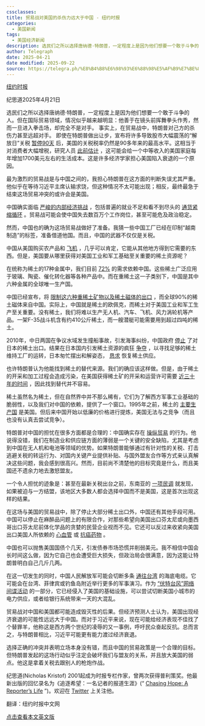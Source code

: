 ```yaml
---
cssclasses:
title: 贸易战对美国的杀伤力远大于中国 - 纽约时报
categories:
  - 美国新闻
tags:
  - 美国经济新闻
description: 选民们之所以选择唐纳德·特朗普，一定程度上是因为他们想要一个敢于斗争的人。但在国际贸易领域，情况似乎越来越明显：他善于在镜头前挥舞拳头作秀，然而一旦进入拳击场，却完全不是对手。事实上，在贸易战中，特朗普对己方的杀伤力甚至远超对手。即使在特朗普做出让步，宣布将许多导致股市大幅震荡的“解放日”关税暂停90天后，美国的关税税率仍然是90多年来的最高水平。这相当于对消费者大幅增税，研究人员此前估计，这可能会给一个中等收入的美国家庭每年增加1700美元左右的生活成本。这是许多经济学家担心美国陷入衰退的一个原因。最为激烈的贸易战是与中国之间的，我担心特朗普在这方面的判断失误尤其严重。他似乎在等待习近平主席认输求饶，但这种情况不太可能出现；相反，最终最急于结束这场贸易冲突的或许会是美国。中国确实面临严峻的内部经济挑战，包括普遍的就业不足和看不到尽头的通货紧缩循环。贸易战可能会使中国失去数百万个工作岗位，甚至可能危及政治稳定。然而，中国也的确为这场贸易战做好了准备。我猜一些中国工厂已经在印制“越南制造”的标签，准备借道他国。而且，中国的武器不仅仅是关税。中国从美国购买农产品和飞机，几乎可以肯定，它能从其他地方得…
author: Telegraph
date: 2025-04-21
date modified: 2025-09-22
source: https://telegra.ph/%E8%B4%B8%E6%98%93%E6%88%98%E5%AF%B9%E7%BE%8E%E5%9B%BD%E7%9A%84%E6%9D%80%E4%BC%A4%E5%8A%9B%E8%BF%9C%E5%A4%A7%E4%BA%8E%E4%B8%AD%E5%9B%BD---%E7%BA%BD%E7%BA%A6%E6%97%B6%E6%8A%A5-04-21-3
---
```


[纽约时报](https://cn.nytimes.com/opinion/20250421/trump-china-trade-war/)

纪思道2025年4月21日

选民们之所以选择唐纳德·特朗普，一定程度上是因为他们想要一个敢于斗争的人。但在国际贸易领域，情况似乎越来越明显：他善于在镜头前挥舞拳头作秀，然而一旦进入拳击场，却完全不是对手。 事实上，在贸易战中，特朗普对己方的杀伤力甚至远超对手。 即使在特朗普做出让步，宣布将许多导致股市大幅震荡的“解放日”关税 [暂停90天](https://www.nytimes.com/2025/04/09/us/politics/trump-tariffs-stocks-china.html) 后，美国的关税税率仍然是90多年来的最高水平。这相当于对消费者大幅增税，研究人员 [此前估计](https://www.piie.com/publications/policy-briefs/2024/why-trumps-tariff-proposals-would-harm-working-americans) ，这可能会给一个中等收入的美国家庭每年增加1700美元左右的生活成本。这是许多经济学家担心美国陷入衰退的一个原因。

最为激烈的贸易战是与中国之间的，我担心特朗普在这方面的判断失误尤其严重。他似乎在等待习近平主席认输求饶，但这种情况不太可能出现；相反，最终最急于结束这场贸易冲突的或许会是美国。

中国确实面临 [严峻的内部经济挑战](https://www.iseas.edu.sg/wp-content/uploads/2024/03/The-State-of-SEA-2024.pdf) ，包括普遍的就业不足和看不到尽头的 [通货紧缩循环](https://cn.nytimes.com/business/20250418/china-deflation-trump-tariffs/) 。贸易战可能会使中国失去数百万个工作岗位，甚至可能危及政治稳定。

然而，中国也的确为这场贸易战做好了准备。我猜一些中国工厂已经在印制“越南制造”的标签，准备借道他国。而且，中国的武器不仅仅是关税。

中国从美国购买农产品和 [飞机](https://www.reuters.com/business/aerospace-defense/china-orders-halts-boeing-jet-deliveries-bloomberg-news-reports-2025-04-15/) ，几乎可以肯定，它能从其他地方得到它需要的东西。但是，美国要从哪里获得对美国工业和军工基础至关重要的稀土资源呢？

在统称为稀土的17种金属中，我们目前 [72%](https://www.nytimes.com/2025/04/16/climate/rare-earths-critical-minerals-china-united-states.html) 的需求依赖中国。这些稀土广泛应用于玻璃、陶瓷、催化转化器等各种产品中。而在重稀土这一子类别下，中国是其中六种金属的全球唯一生产国。

中国已经宣布，将 [限制这六种重稀土矿物以及稀土磁体的出口](https://cn.nytimes.com/business/20250414/china-rare-earths-exports/) ，而全球90%的稀土磁体来自中国。实际上，中国就是稀土的欧佩克，而稀土对于美国工业和军工生产至关重要。没有稀土，我们将难以生产无人机、汽车、飞机、风力涡轮机等产品。一架F-35战斗机含有约410公斤稀土，而一艘潜艇可能需要用到超过四吨的稀土。

2010年，中日两国在争议水域发生撞船事故，引发海事纠纷，中国政府 [停止](https://www.nytimes.com/2010/09/23/business/global/23rare.html) 了对日本的稀土出口。结果在日本国内引发稀土资源的疯狂 [争夺](https://www.nytimes.com/2010/11/20/business/global/20rare.html) ，以寻找足够的稀土维持工厂的运转，日本匆忙摆出和解姿态， [恳求](https://www.nytimes.com/2010/10/25/business/global/25rare.html) 恢复稀土供应。

也许特朗普认为他能找到稀土的替代来源。我们的确应该这样做。但是，由于稀土的开采和加工过程会造成污染，在美国获得稀土矿的开采和运营许可需要 [近三十年的时间](https://www.nytimes.com/2025/04/16/business/china-rare-earths-us.html) ，因此找到替代并不容易。

稀土虽然名为稀土，但在自然界中并不那么稀有，它们为了解西方军事工业基础的脆弱性，以及我们对中国的依赖，提供了一个窗口。1995年之前，稀土的 [主要生产国](https://www.nytimes.com/2025/04/16/business/china-rare-earths-us.html) 是美国。但后来中国开始以低廉的价格进行提炼，美国无法与之竞争（而且也没有认真去尝试竞争）。

特朗普对中国的担忧在很多方面都是合理的：中国确实存在 [操纵贸易](https://www.cfr.org/backgrounder/contentious-us-china-trade-relationship) 的行为。他说得没错，我们在制造业和供应链方面的薄弱是一个关键的安全缺陷，尤其是考虑到中国在无人机和电池等领域的优势。如果特朗普能够通过有针对性的关税、打击逃避关税的转运行为、对国内关键产业提供补贴、与国外盟友合作等方式来认真解决这些问题，我会感到很高兴。然而，目前尚不清楚他的目标究竟是什么，而且美国还不遗余力地去激怒盟友。

一个令人担忧的迹象是：甚至在最新关税出台之前，东南亚的 [一项民调](https://www.iseas.edu.sg/wp-content/uploads/2024/03/The-State-of-SEA-2024.pdf) 就发现，如果被迫与一方结盟，该地区大多数人都会选择中国而不是美国，这是首次出现这样的结果。

在这场与美国的贸易战中，除了停止大部分稀土出口外，中国还有其他手段可用。中国可以停止在麻醉品问题上的有限合作，对那些希望向美国出口芬太尼或向墨西哥出口芬太尼前体化学品的贪婪的民营企业视而不见。它还可以反过来收紧向美国出口美国人所依赖的 [心血管](https://www.atlanticcouncil.org/blogs/econographics/the-us-is-relying-more-on-china-for-pharmaceuticals-and-vice-versa/) 或 [抗癌药物](https://www.washingtonpost.com/world/2025/04/18/china-restricts-rare-earths-export/) 。

中国也可以抛售美国国债个几天，引发债券市场恐慌并削弱美元。我不相信中国会长时间这么做，因为它自己也会遭受巨大损失，但政治局会很满意，因为这能让特朗普明白自己几斤几两。

在这一切发生的同时，中国人民解放军可能会切断多条 [通往台湾](https://www.reuters.com/world/asia-pacific/first-taiwan-charges-chinese-ship-captain-with-damaging-undersea-cables-2025-04-11/) 的海底电缆。它可能会在台湾、菲律宾或钓鱼岛附近举行更多的军事演习。作为 [“伏特台风”网络间谍活动](https://www.cisa.gov/news-events/cybersecurity-advisories/aa24-038a) 的一部分，它已经侵入了美国的基础设施，可以尝试切断美国小城市的电力供应，或者给银行系统带来一天的大混乱。

贸易战对中国和美国都可能造成毁灭性的后果。但经济预测人士认为，美国出现经济衰退的可能性远远大于中国。而对于习近平来说，现在可能给经济表现不佳找了个替罪羊，他称这是西方两个世纪的凌辱的又一事例，呼吁民众奋起反抗。总而言之，与特朗普相比，习近平可能更有能力渡过经济衰退。

选择正确的冲突并表明立场本身没有错，而且中国的贸易政策是一个合理的目标。但特朗普发起的这场行动似乎注定会破坏我们与盟友的关系，并且放大美国的弱点。他这是拿着关税去跟别人的枪炮作战。

纪思道(Nicholas Kristof) 2001起成为时报专栏作家，曾两次获得普利策奖。他最新出版的回忆录名为《追逐希望：一名记者的报道生涯》(“ [Chasing Hope: A Reporter’s Life](https://www.penguinrandomhouse.com/books/720814/chasing-hope-by-nicholas-d-kristof/) ”)。欢迎在 [Twitter](https://twitter.com/NickKristof) 上关注他。

翻译：纽约时报中文网

[点击查看本文英文版](https://www.nytimes.com/2025/04/19/opinion/trump-china-trade-war.html)
